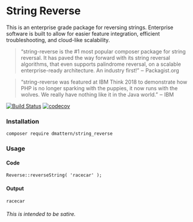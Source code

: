 # String Reverse

This is an enterprise grade package for reversing strings. Enterprise software is built to allow for easier feature integration, efficient troubleshooting, and cloud-like scalability.

> “string-reverse is the #1 most popular composer package for string reversal. It has paved the way forward with its string reversal algorithms, that even supports palindrome reversal, on a scalable enterprise-ready architecture. An industry first!”
> ‒ Packagist.org

> “string-reverse was featured at IBM Think 2018 to demonstrate how PHP is no longer sparking with the puppies, it now runs with the wolves. We really have nothing like it in the Java world.”
> ‒ IBM

[![Build Status](https://travis-ci.org/yamut/string-reverse.svg?branch=master)](https://travis-ci.org/yamut/string-reverse)
[![codecov](https://codecov.io/gh/yamut/string-reverse/branch/master/graph/badge.svg)](https://codecov.io/gh/yamut/string-reverse)



### Installation
`composer require dmattern/string_reverse`

### Usage

#### Code
`Reverse::reverseString( 'racecar' );`
#### Output
`racecar`




###### This is intended to be satire.
